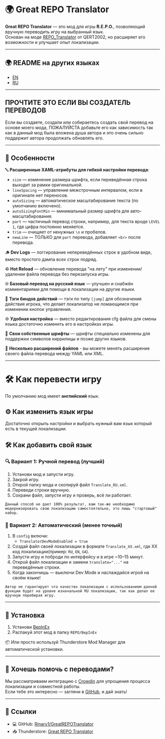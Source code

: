 # 🌍 Great REPO Translator

**Great REPO Translator** — это мод для игры **R.E.P.O.**, позволяющий вручную переводить игру на выбранный язык.  
Основан на моде [REPO_Translator](https://thunderstore.io/c/repo/p/QERT2002/REPO_Translator/) от QERT2002, но расширяет его возможности и улучшает опыт локализации.

---

## 🌍 README на других языках

- [EN](https://github.com/Rinary1/GreatREPOTranslator/blob/main/README.md)
- [RU](https://github.com/Rinary1/GreatREPOTranslator/blob/main/README_RU.md)

---

## ПРОЧТИТЕ ЭТО ЕСЛИ ВЫ СОЗДАТЕЛЬ ПЕРЕВОДОВ

Если вы создаете, создали или собираетесь создать свой перевод на основе моего мода, ПОЖАЛУЙСТА добавьте его как зависимость так как в данный мод была вложена душа автора и это очень сильно поддержит автора продолжать обновлять его.

---

## 🚀 Особенности

🔤 **Расширенные XAML-атрибуты для гибкой настройки перевода**:
- `size` — изменение размера шрифта, если переведённая строка выходит за рамки оригинальной.
- `lineSpacing` — управление межстрочным интервалом, если в оригинале нет переносов.
- `autoSizing` — автоматическое масштабирование текста (по умолчанию включено).
- `autoSizingFontMin` — минимальный размер шрифта для авто-масштабирования.
- `part` — частичный перевод строки, например, для текста вроде `LEVEL 1`, где цифра постоянно меняется.
- `trim` — очищяет от ненужных `\n` и пробелов.
- `newLine` — ТОЛЬКО для `part` перевода, добавляет `<br>` после перевода.

🪵 **Dev Logs** — логгирование непереведённых строк в удобном виде, вместо простого дампа всех строк подряд.

♻️ **Hot Reload** — обновление перевода "на лету" при изменении/удалении файла перевода без перезапуска игры.

🌐 **Базовый перевод на русский язык** — улучшен и снабжён комментариями для помощи в локализации на другие языки.

🔎 **Тэги биндов действий** — тэги по типу `[jump]` для обозначения действия игрока, что делает локализатор не ломающимся при изменении кнопок управления.

⚙️ **Удобная настройка** — вместо редактирования cfg файла для смены языка достаточно изменить его в настройках игры.

📝 **Свои собственные шрифты** — шрифты специально изменены для поддержки символов киррилицы и позже других языков.

📁 **Несколько расширений файлов** - вы можете менять расширение своего файла перевода между YAML или XML.

---

# 🛠 Как перевести игру

По умолчанию мод имеет **английский** язык.

## ⚙️ Как изменить язык игры

Достаточно открыть настройки и выбрать нужный вам язык который есть в текущей локализации.

## 🛠 Как добавить свой язык

### 🔍 Вариант 1: Ручной перевод (лучший)

1. Установи мод и запусти игру.
2. Закрой игру.
3. Открой папку мода и скопируй файл `Translate_RU.xml`.
4. Переведи строки вручную.
5. Сохрани файл, запусти игру и проверь, всё ли работает.

`Данный способ не дает 100% результат, вам так-же необходимо модернизировать свою локализацию самостоятельно, это лишь "стартовый" набор.`

### 🤖 Вариант 2: Автоматический (менее точный)

1. В `config` включи:
   - `TranslatorDevModeEnabled = true`
2. Создай файл своей локализации в формате `Translate_XX.xml`, где XX код локализации(пример: `RU`, `EN`, `UA`).
3. Запусти игру и поброди по интерфейсу и в игре ~10–15 минут.
4. Открой файл локализации и замени `translate="..."` на переведённые строки.
5. Когда закончишь — выключи Dev Mode и наслаждайся игрой на своём языке!

`Автор не гарантирует что качество локализации с использованием данной функции будет на уровне изначальной RU локализации, так как делал ее вручную перебирая игру.`

---

## 💾 Установка

1. Установи [BepInEx](https://thunderstore.io/c/repo/p/BepInEx/BepInExPack/)
2. Распакуй этот мод в папку `REPO/BepInEx`

📦 Или просто используй Thunderstore Mod Manager для автоматической установки.

---

## 🤝 Хочешь помочь с переводами?

Мы рассматриваем интеграцию с [Crowdin](https://crowdin.com/) для упрощения процесса локализации и совместной работы.  
Если тебе это интересно — загляни в [GitHub](https://github.com/Rinary1/GreatREPOTranslator), и дай знать!

---

## 🔗 Ссылки

- 💻 GitHub: [Rinary1/GreatREPOTranslator](https://github.com/Rinary1/GreatREPOTranslator)
- 📥 Thunderstore: [Great REPO Translator](https://thunderstore.io/c/repo/p/Rinary/Great_REPO_Translator)